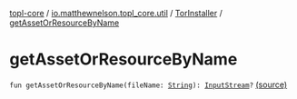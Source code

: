 [topl-core](../../index.md) / [io.matthewnelson.topl_core.util](../index.md) / [TorInstaller](index.md) / [getAssetOrResourceByName](./get-asset-or-resource-by-name.md)

# getAssetOrResourceByName

`fun getAssetOrResourceByName(fileName: `[`String`](https://kotlinlang.org/api/latest/jvm/stdlib/kotlin/-string/index.html)`): `[`InputStream`](https://docs.oracle.com/javase/6/docs/api/java/io/InputStream.html)`?` [(source)](https://github.com/05nelsonm/TorOnionProxyLibrary-Android/blob/master/topl-core/src/main/java/io/matthewnelson/topl_core/util/TorInstaller.kt#L86)